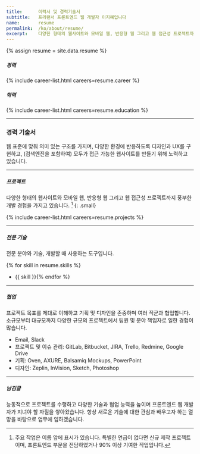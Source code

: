 ```yaml
---
title:      이력서 및 경력기술서
subtitle:   프리랜서 프론트엔드 웹 개발자 이지혜입니다
name:       resume
permalink:  /ko/about/resume/
excerpt:    다양한 형태의 웹사이트와 모바일 웹, 반응형 웹 그리고 웹 접근성 프로젝트까지 풍부한 개발 경험을 가지고 있습니다.
---
```


{% assign resume = site.data.resume %}

##### 경력
{% include career-list.html careers=resume.career %}

##### 학력
{% include career-list.html careers=resume.education %}

***

### 경력 기술서
웹 표준에 맞춰 의미 있는 구조를 가지며, 다양한 환경에 반응하도록 디자인과 UX를 구현하고, 
(검색엔진을 포함하여) 모두가 접근 가능한 웹사이트를 만들기 위해 노력하고 있습니다.

***

##### 프로젝트
다양한 형태의 웹사이트와 모바일 웹, 반응형 웹 그리고 웹 접근성 프로젝트까지 풍부한 개발 경험을 가지고 있습니다. [^project]
{: .small}

[^project]: 주요 작업은 이름 앞에 <i class="fa fa-star" aria-hidden="true"></i> 표시가 있습니다. 특별한 언급이 없다면 신규 제작 프로젝트이며, 프론트엔드 부문을 전담하였거나 90% 이상 기여한 작업입니다.
 
{% include career-list.html careers=resume.projects %}

***

##### 전문 기술
전문 분야와 기술, 개발할 때 사용하는 도구입니다. 

{% for skill in resume.skills %}
- {{ skill }}{% endfor %}

***

##### 협업
프로젝트 목표를 제대로 이해하고 기획 및 디자인을 존중하며 여러 직군과 협업합니다.
소규모부터 대규모까지 다양한 규모의 프로젝트에서 팀원 및 분야 책임자로 일한 경험이 많습니다.

- Email, Slack
- 프로젝트 및 이슈 관리: GitLab, Bitbucket, JIRA, Trello, Redmine, Google Drive
- 기획: Oven, AXURE, Balsamiq Mockups, PowerPoint
- 디자인: Zeplin, InVision, Sketch, Photoshop

***

##### 남김글
능동적으로 프로젝트를 수행하고 다양한 기술과 협업 능력을 높이며 프론트엔드 웹 개발자가 지녀야 할 자질을 쌓아왔습니다. 
항상 새로운 기술에 대한 관심과 배우고자 하는 열망을 바탕으로 업무에 임하겠습니다.